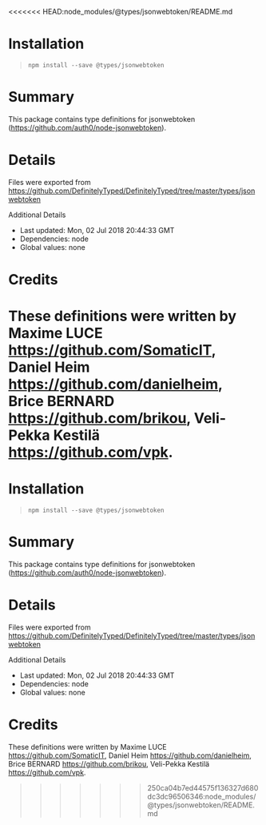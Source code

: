 <<<<<<< HEAD:node_modules/@types/jsonwebtoken/README.md
# Installation
> `npm install --save @types/jsonwebtoken`

# Summary
This package contains type definitions for jsonwebtoken (https://github.com/auth0/node-jsonwebtoken).

# Details
Files were exported from https://github.com/DefinitelyTyped/DefinitelyTyped/tree/master/types/jsonwebtoken

Additional Details
 * Last updated: Mon, 02 Jul 2018 20:44:33 GMT
 * Dependencies: node
 * Global values: none

# Credits
These definitions were written by Maxime LUCE <https://github.com/SomaticIT>, Daniel Heim <https://github.com/danielheim>, Brice BERNARD <https://github.com/brikou>, Veli-Pekka Kestilä <https://github.com/vpk>.
=======
# Installation
> `npm install --save @types/jsonwebtoken`

# Summary
This package contains type definitions for jsonwebtoken (https://github.com/auth0/node-jsonwebtoken).

# Details
Files were exported from https://github.com/DefinitelyTyped/DefinitelyTyped/tree/master/types/jsonwebtoken

Additional Details
 * Last updated: Mon, 02 Jul 2018 20:44:33 GMT
 * Dependencies: node
 * Global values: none

# Credits
These definitions were written by Maxime LUCE <https://github.com/SomaticIT>, Daniel Heim <https://github.com/danielheim>, Brice BERNARD <https://github.com/brikou>, Veli-Pekka Kestilä <https://github.com/vpk>.
>>>>>>> 250ca04b7ed44575f136327d680dc3dc96506346:node_modules/@types/jsonwebtoken/README.md
